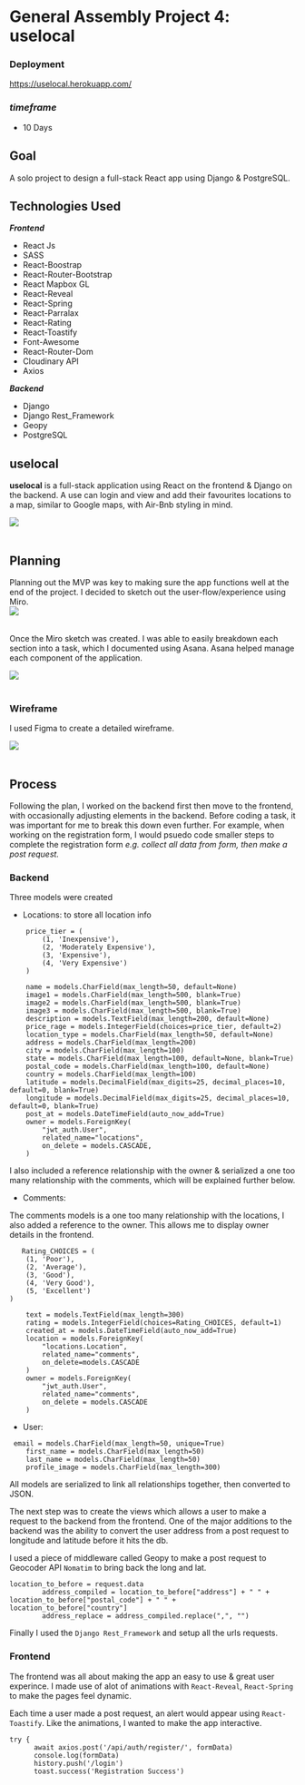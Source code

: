 # General Assembly Project 4: uselocal

### Deployment
https://uselocal.herokuapp.com/


### *timeframe*

- 10 Days

## Goal

A solo project to design a full-stack React app using Django & PostgreSQL.

## Technologies Used

***Frontend***
- React Js
- SASS
- React-Boostrap
- React-Router-Bootstrap 
- React Mapbox GL
- React-Reveal
- React-Spring
- React-Parralax
- React-Rating
- React-Toastify
- Font-Awesome
- React-Router-Dom
- Cloudinary API
- Axios

***Backend***

- Django
- Django Rest_Framework
- Geopy
- PostgreSQL

## uselocal

**uselocal** is a full-stack application using React on the frontend & Django on the backend. A use can login and view and add their favourites locations to a map, similar to Google maps, with Air-Bnb styling in mind.

<img style="float: left;" src="https://res.cloudinary.com/dlj1sbbtb/image/upload/v1628071053/Screenshot_2021-08-04_at_10.52.55_jycsin.png"> <br />
&nbsp;
## Planning
Planning out the MVP was key to making sure the app functions well at the end of the project. I decided to sketch out the user-flow/experience using Miro.<br />
&nbsp;
<img style="float: left;" src="https://res.cloudinary.com/dlj1sbbtb/image/upload/v1628073480/Screenshot_2021-08-04_at_11.37.37_muk8vu.png"><br />
&nbsp;

Once the Miro sketch was created. I was able to easily breakdown each section into a task, which I documented using Asana. Asana helped manage each component of the application.

<img style="float: left;" src="https://res.cloudinary.com/dlj1sbbtb/image/upload/v1628073704/Screenshot_2021-08-04_at_11.41.36_dpahwe.png"><br />
&nbsp;

### Wireframe
I used Figma to create a detailed wireframe.<br />

<img style="float: left;" src="https://res.cloudinary.com/dlj1sbbtb/image/upload/v1628073902/Screenshot_2021-08-04_at_11.44.50_vth7rt.png"><br />
&nbsp;

## Process
Following the plan, I worked on the backend first then move to the frontend, with occasionally adjusting elements in the backend. Before coding a task, it was important for me to break this down even further. For example, when working on the registration form, I would psuedo code smaller steps to complete the registration form *e.g. collect all data from form, then make a post request.*

### Backend

Three models were created
- Locations: to store all location info

``` 
    price_tier = (
        (1, 'Inexpensive'),
        (2, 'Moderately Expensive'),
        (3, 'Expensive'),
        (4, 'Very Expensive')
    )
    
    name = models.CharField(max_length=50, default=None)
    image1 = models.CharField(max_length=500, blank=True)
    image2 = models.CharField(max_length=500, blank=True)
    image3 = models.CharField(max_length=500, blank=True)
    description = models.TextField(max_length=200, default=None)
    price_rage = models.IntegerField(choices=price_tier, default=2)
    location_type = models.CharField(max_length=50, default=None)
    address = models.CharField(max_length=200)
    city = models.CharField(max_length=100)
    state = models.CharField(max_length=100, default=None, blank=True)
    postal_code = models.CharField(max_length=100, default=None)
    country = models.CharField(max_length=100)
    latitude = models.DecimalField(max_digits=25, decimal_places=10, default=0, blank=True)
    longitude = models.DecimalField(max_digits=25, decimal_places=10, default=0, blank=True)
    post_at = models.DateTimeField(auto_now_add=True)
    owner = models.ForeignKey(
        "jwt_auth.User",
        related_name="locations",
        on_delete = models.CASCADE,
    )
```

I also included a reference relationship with the owner & serialized a one too many relationship with the comments, which will be explained further below.


- Comments:

The comments models is a one too many relationship with the locations, I also added a reference to the owner. This allows me to display owner details in the frontend.
```
   Rating_CHOICES = (
    (1, 'Poor'),
    (2, 'Average'),
    (3, 'Good'),
    (4, 'Very Good'),
    (5, 'Excellent')
)
    
    text = models.TextField(max_length=300)
    rating = models.IntegerField(choices=Rating_CHOICES, default=1)
    created_at = models.DateTimeField(auto_now_add=True)
    location = models.ForeignKey(
        "locations.Location",
        related_name="comments",
        on_delete=models.CASCADE
    )
    owner = models.ForeignKey(
        "jwt_auth.User",
        related_name="comments",
        on_delete = models.CASCADE
    )
```

- User:

```
 email = models.CharField(max_length=50, unique=True)
    first_name = models.CharField(max_length=50)
    last_name = models.CharField(max_length=50)
    profile_image = models.CharField(max_length=300)
```

All models are serialized to link all relationships together, then converted to JSON.

The next step was to create the views which allows a user to make a request to the backend from the frontend. One of the major additions to the backend was the ability to convert the user address from a post request to longitude and latitude before it hits the db.

I used a piece of middleware called Geopy to make a post request to Geocoder API `Nomatim` to bring back the long and lat.

```
location_to_before = request.data
        address_compiled = location_to_before["address"] + " " + location_to_before["postal_code"] + " " + location_to_before["country"]
        address_replace = address_compiled.replace(",", "")
```

Finally I used the `Django Rest_Framework` and setup all the urls requests.

### Frontend

The frontend was all about making the app an easy to use & great user experince. I made use of alot of animations with `React-Reveal`, `React-Spring` to make the pages feel dynamic.

Each time a user made a post request, an alert would appear using `React-Toastify`. Like the animations, I wanted to make the app interactive.

```
try {
      await axios.post('/api/auth/register/', formData)
      console.log(formData)
      history.push('/login')
      toast.success('Registration Success')
```
































